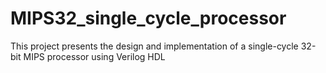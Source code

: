 # MIPS32_single_cycle_processor
This project presents the design and implementation of a single-cycle 32-bit MIPS processor  using Verilog HDL
